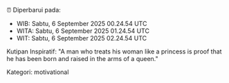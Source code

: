 ⏰ Diperbarui pada:
- WIB: Sabtu, 6 September 2025 00.24.54 UTC
- WITA: Sabtu, 6 September 2025 01.24.54 UTC
- WIT: Sabtu, 6 September 2025 02.24.54 UTC

Kutipan Inspiratif:
"A man who treats his woman like a princess is proof that he has been born and raised in the arms of a queen."


Kategori: motivational

